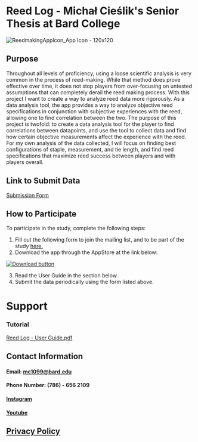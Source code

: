 # Reed Log - Michał Cieślik's Senior Thesis at Bard College
![ReedmakingAppIcon_App Icon - 120x120](https://user-images.githubusercontent.com/60623457/212485450-8d180237-b3ef-4f1c-9d15-a1292e6778f2.png)

## Purpose
Throughout all levels of proficiency, using a loose scientific analysis is very common in the process of reed-making. While that method does prove effective over time, it does not stop players from over-focusing on untested assumptions that can completely derail the reed making process. With this project I want to create a way to analyze reed data more rigorously. As a data analysis tool, the app provides a way to analyze objective reed specifications in conjunction with subjective experiences with the reed, allowing one to find correlation between the two. The purpose of this project is twofold: to create a data analysis tool for the player to find correlations between datapoints, and use the tool to collect data and find how certain objective measurements affect the experience with the reed. For my own analysis of the data collected, I will focus on finding best configurations of staple, measurement, and tie length, and find reed specifications that maximize reed success between players and with players overall.

## Link to Submit Data
[Submission Form](https://docs.google.com/forms/d/e/1FAIpQLSdbussbA6dY0W6NT920FYsmsgufZmReKY1GGPpE54U8odo19g/viewform?usp=sf_link)

## How to Participate
To participate in the study, complete the following steps:
1. Fill out the following form to join the mailing list, and to be part of the study [here.](https://docs.google.com/forms/d/e/1FAIpQLScHW6bc-bIBA8-C8KgqSxMmJevqTpZQl2NIPGkokU_45Dfdaw/viewform?usp=send_form)
1. Download the app through the AppStore at the link below:

 [![Download button](https://user-images.githubusercontent.com/60623457/212577269-29ffdeee-6526-4250-944d-e5edfdf8aa4c.png)](https://apps.apple.com/us/app/reed-log/id6444420954)
 
3. Read the User Guide in the section below.
4. Submit the data periodically using the form listed above.

# Support
### Tutorial
[Reed Log - User Guide.pdf](https://github.com/Michalcieslik1/Reed-Log/files/10419121/Reed.Log.-.User.Guide.pdf)
## Contact Information
#### Email: mc1099@bard.edu
#### Phone Number: (786) - 656 2109
#### [Instagram](https://www.instagram.com/michal.cieslik1/)
#### [Youtube](https://www.youtube.com/channel/UC7QrJWfReXCPF3pOBw1czxw)

## [Privacy Policy](https://www.freeprivacypolicy.com/live/43c50dfe-3913-4b3b-af34-7f5b8e542df2)
